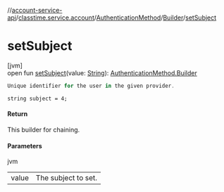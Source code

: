 //[account-service-api](../../../../index.md)/[classtime.service.account](../../index.md)/[AuthenticationMethod](../index.md)/[Builder](index.md)/[setSubject](set-subject.md)

# setSubject

[jvm]\
open fun [setSubject](set-subject.md)(value: [String](https://docs.oracle.com/javase/8/docs/api/java/lang/String.html)): [AuthenticationMethod.Builder](index.md)

```kotlin
Unique identifier for the user in the given provider.

```
`string subject = 4;`

#### Return

This builder for chaining.

#### Parameters

jvm

| | |
|---|---|
| value | The subject to set. |
